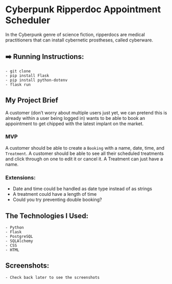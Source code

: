 # Cyberpunk Ripperdoc Appointment Scheduler

In the Cyberpunk genre of science fiction, ripperdocs are medical practitioners that can install cybernetic prostheses, called cyberware.

## :arrow_right: Running Instructions:
	- git clone
	- pip install Flask
	- pip install python-dotenv
	- flask run

## My Project Brief

A customer (don’t worry about multiple users just yet, we can pretend this is already within a user being logged in) wants to be able to book an appointment to get chipped with the latest implant on the market. 


### MVP

A customer should be able to create a `Booking` with a name, date, time, and `Treatment`. A customer should be able to see all their scheduled treatments and click through on one to edit it or cancel it. A Treatment can just have a name.

### Extensions:

- Date and time could be handled as date type instead of as strings
- A treatment could have a length of time
- Could you try preventing double booking?

## The Technologies I Used:
	- Python
	- Flask
	- PostgreSQL
	- SQLAlchemy
	- CSS
	- HTML
## Screenshots:
	- Check back later to see the screenshots



